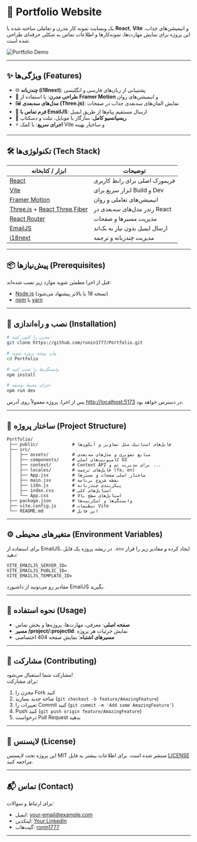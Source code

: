 
# 🚀 Portfolio Website  

یک وبسایت نمونه کار مدرن و تعاملی ساخته شده با **React**, **Vite** و انیمیشن‌های جذاب. این پروژه برای نمایش مهارت‌ها، نمونه‌کارها و اطلاعات تماس به شکلی حرفه‌ای طراحی شده است.  

![Portfolio Demo](public/demo.png) <!-- در صورت داشتن تصویر یا گیف دمو، این مسیر رو آپدیت کن -->

---

## ✨ ویژگی‌ها (Features)
- 🌐 **چندزبانه (i18next)**: پشتیبانی از زبان‌های فارسی و انگلیسی  
- 🎨 **طراحی مدرن**: با استفاده از **Framer Motion** و انیمیشن‌های روان  
- 🖼️ **مدل‌های سه‌بعدی (Three.js)**: نمایش المان‌های سه‌بعدی جذاب در صفحات  
- 📧 **فرم تماس با EmailJS**: ارسال مستقیم پیام‌ها از طریق ایمیل  
- 📱 **ریسپانسیو کامل**: سازگار با موبایل، تبلت و دسکتاپ  
- ⚡ **اجرای سریع**: با کمک Vite و ساختار بهینه  

---

## 🛠️ تکنولوژی‌ها (Tech Stack)

| ابزار / کتابخانه            | توضیحات                          |
|-----------------------------|----------------------------------|
| [React](https://react.dev/)  | فریمورک اصلی برای رابط کاربری     |
| [Vite](https://vitejs.dev/)  | ابزار سریع برای Build و Dev       |
| [Framer Motion](https://www.framer.com/motion/) | انیمیشن‌های تعاملی و روان |
| [Three.js](https://threejs.org/) + [React Three Fiber](https://docs.pmnd.rs/react-three-fiber/getting-started/introduction) | رندر مدل‌های سه‌بعدی در React |
| [React Router](https://reactrouter.com/) | مدیریت مسیرها و صفحات         |
| [EmailJS](https://www.emailjs.com/)      | ارسال ایمیل بدون نیاز به بک‌اند |
| [i18next](https://www.i18next.com/)      | مدیریت چندزبانه و ترجمه        |

---

## 📦 پیش‌نیازها (Prerequisites)

قبل از اجرا مطمئن شوید موارد زیر نصب شده‌اند:  
- [Node.js](https://nodejs.org/) (نسخه 18 یا بالاتر پیشنهاد می‌شود)
- [npm](https://www.npmjs.com/) یا [yarn](https://yarnpkg.com/)

---

## 🚀 نصب و راه‌اندازی (Installation)

```bash
# مخزن را کلون کنید
git clone https://github.com/ronin1777/Portfolio.git

# وارد پوشه پروژه شوید
cd Portfolio

# وابستگی‌ها را نصب کنید
npm install

# اجرای محیط توسعه
npm run dev
```

پس از اجرا، پروژه معمولاً روی آدرس [http://localhost:5173](http://localhost:5173) در دسترس خواهد بود.  

---

## 📂 ساختار پروژه (Project Structure)

```
Portfolio/
 ├── public/             # فایل‌های استاتیک مثل تصاویر و آیکون‌ها
 ├── src/
 │   ├── assets/         # منابع تصویری و مدل‌های سه‌بعدی
 │   ├── components/     # کامپوننت‌های اصلی UI
 │   ├── context/        # Context API برای مدیریت تم و ...
 │   ├── locales/        # فایل‌های ترجمه (fa, en)
 │   ├── App.jsx         # ساختار اصلی صفحات و مسیرها
 │   ├── main.jsx        # نقطه شروع برنامه
 │   ├── i18n.js         # پیکربندی چندزبانه
 │   ├── index.css       # استایل‌های کلی
 │   └── App.css         # استایل‌های سطح بالا
 ├── package.json        # وابستگی‌ها و اسکریپت‌ها
 ├── vite.config.js      # تنظیمات Vite
 └── README.md           # این فایل
```

---

## ⚙️ متغیرهای محیطی (Environment Variables)

برای استفاده از EmailJS، در ریشه پروژه یک فایل `.env` ایجاد کرده و مقادیر زیر را قرار دهید:

```
VITE_EMAILJS_SERVER_ID=
VITE_EMAILJS_PUBLIC_ID=
VITE_EMAILJS_TEMPLATE_ID=
```

مقادیر رو می‌تونید از داشبورد EmailJS بگیرید.  

---

## 📖 نحوه استفاده (Usage)

- **صفحه اصلی**: معرفی، مهارت‌ها، پروژه‌ها و بخش تماس  
- **مسیر /project/:projectId**: نمایش جزئیات هر پروژه  
- **مسیرهای اشتباه**: نمایش صفحه 404 اختصاصی  

---

## 🤝 مشارکت (Contributing)

مشارکت شما استقبال می‌شود!  
برای مشارکت:  
1. مخزن را Fork کنید  
2. شاخه جدید بسازید (`git checkout -b feature/AmazingFeature`)  
3. تغییرات را Commit کنید (`git commit -m 'Add some AmazingFeature'`)  
4. Push کنید (`git push origin feature/AmazingFeature`)  
5. درخواست Pull Request بدهید  

---

## 📜 لایسنس (License)

این پروژه تحت لایسنس MIT منتشر شده است. برای اطلاعات بیشتر به فایل [LICENSE](LICENSE) مراجعه کنید.  

---

## 📬 تماس (Contact)

برای ارتباط و سوالات:  
- ایمیل: your-email@example.com  
- لینکدین: [Your LinkedIn](https://linkedin.com/in/yourprofile)  
- گیت‌هاب: [ronin1777](https://github.com/ronin1777)  

---

